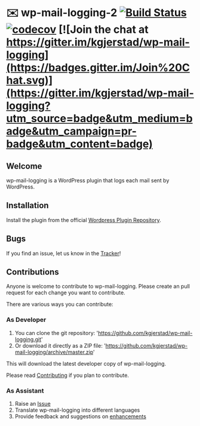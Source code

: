 # :envelope: wp-mail-logging-2 [![Build Status](https://travis-ci.org/No3x/wp-mail-logging-2.png?branch=master)](https://travis-ci.org/No3x/wp-mail-logging-2) [![codecov](https://codecov.io/gh/kgjerstad/wp-mail-logging/branch/master/graph/badge.svg)](https://codecov.io/gh/kgjerstad/wp-mail-logging) [![Join the chat at https://gitter.im/kgjerstad/wp-mail-logging](https://badges.gitter.im/Join%20Chat.svg)](https://gitter.im/kgjerstad/wp-mail-logging?utm_source=badge&utm_medium=badge&utm_campaign=pr-badge&utm_content=badge)
## Welcome ##
wp-mail-logging is a WordPress plugin that logs each mail sent by WordPress.

## Installation ##

Install the plugin from the official [Wordpress Plugin Repository](https://wordpress.org/plugins/wp-mail-logging/).

## Bugs ##
If you find an issue, let us know in the [Tracker](https://github.com/kgjerstad/wp-mail-logging/issues?state=open)!

## Contributions ##
Anyone is welcome to contribute to wp-mail-logging. Please create an pull request for each change you want to contribute.

There are various ways you can contribute:

### As Developer ###
1. You can clone the git repository: 'https://github.com/kgjerstad/wp-mail-logging.git'
2. Or download it directly as a ZIP file: 'https://github.com/kgjerstad/wp-mail-logging/archive/master.zip'

This will download the latest developer copy of wp-mail-logging.

Please read [Contributing](https://github.com/kgjerstad/wp-mail-logging/blob/master/CONTRIBUTING.md) if you plan to contribute.

### As Assistant ###
1. Raise an [Issue](https://github.com/kgjerstad/wp-mail-logging/issues?state=open)
3. Translate wp-mail-logging into different languages
4. Provide feedback and suggestions on [enhancements](https://github.com/kgjerstad/wp-mail-logging/issues?direction=desc&labels=Enhancement%2Cenhancement&page=1&sort=created&state=open)
